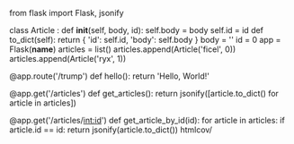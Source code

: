 from flask import Flask, jsonify

class Article :
    def __init__(self, body, id):
        self.body = body
        self.id = id
    def to_dict(self):
        return {
            'id': self.id, 
            'body': self.body
        }
    body = ''
    id = 0
app = Flask(__name__)
articles = list()
articles.append(Article('ficel', 0)) 
articles.append(Article('ryx', 1))

@app.route('/trump')
def hello():
    return 'Hello, World!'

@app.get('/articles')
def get_articles():
    return jsonify([article.to_dict() for article in articles])

@app.get('/articles/<int:id>')
def get_article_by_id(id):
    for article in articles:
        if article.id == id:
            return jsonify(article.to_dict())
    htmlcov/
     
